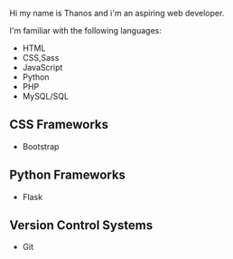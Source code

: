 <p>Hi my name is Thanos and i'm an aspiring web developer.</p>
<p>I'm familiar with the following languages:</p>

<ul>
  <li>HTML</li>
  <li>CSS,Sass</li>
  <li>JavaScript</li>
  <li>Python</li>
  <li>PHP</li>
  <li>MySQL/SQL</li>
</ul>

<h2>CSS Frameworks</h2>
<ul>
  <li>Bootstrap</li>
</ul>

<h2>Python Frameworks</h2>
<ul>
  <li>Flask</li>
</ul>

<h2>Version Control Systems</h2>
<ul>
  <li>Git</li>
</ul>
